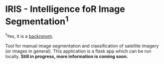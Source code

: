 # IRIS - Intelligence foR Image Segmentation<sup>1</sup>
<sup>1</sup>Yes, it is a <a href="https://en.wikipedia.org/wiki/Backronym">backronym</a>.

Tool for manual image segmentation and classification of satellite imagery (or images in general).
This application is a flask app which can be run locally. <b>Still in progress, more information is coming soon.</b>
